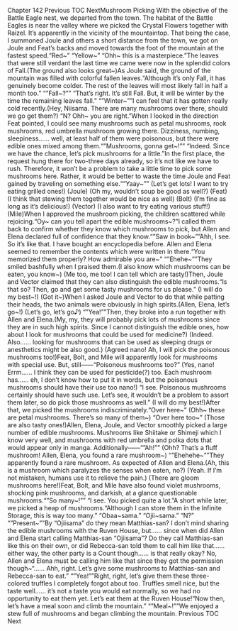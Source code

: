 Chapter 142 Previous TOC NextMushroom Picking With the objective of the Battle Eagle nest, we departed from the town. The habitat of the Battle Eagles is near the valley where we picked the Crystal Flowers together with Raizel. It’s apparently in the vicinity of the mountaintop. That being the case, I summoned Joule and others a short distance from the town, we got on Joule and Feat’s backs and moved towards the foot of the mountain at the fastest speed.“Red~” “Yellow~” “Ohh~ this is a masterpiece.”The leaves that were still verdant the last time we came were now in the splendid colors of Fall.(The ground also looks great~)As Joule said, the ground of the mountain was filled with colorful fallen leaves.“Although it’s only Fall, it has genuinely become colder. The rest of the leaves will most likely fall in half a month too.” “”Fall~?”” “That’s right. It’s still Fall. But, it will be winter by the time the remaining leaves fall.” “”Winter~””I can feel that it has gotten really cold recently.(Hey, Niisama. There are many mushrooms over there, should we go get them?) “N? Ohh~ you are right.”When I looked in the direction Feat pointed, I could see many mushrooms such as petal mushrooms, rook mushrooms, red umbrella mushroom growing there. Dizziness, numbing, sleepiness…… well, at least half of them were poisonous, but there were edible ones mixed among them.“”Mushrooms, gonna get~!”” “Indeed. Since we have the chance, let’s pick mushrooms for a little.”In the first place, the request hung there for two-three days already, so it’s not like we have to rush. Therefore, it won’t be a problem to take a little time to pick some mushrooms here. Rather, it would be better to waste the time Joule and Feat gained by traveling on something else.“”Yaay~”” (Let’s get lots! I want to try eating grilled ones!) (Joule) (Oh my, wouldn’t soup be good as well?) (Feat) (I think that stewing them together would be nice as well) (Bolt) (I’m fine as long as it’s delicious!) (Vector) (I also want to try eating various stuff!) (Mile)When I approved the mushroom picking, the children scattered while rejoicing.“Oy~ can you tell apart the edible mushrooms~?”I called them back to confirm whether they know which mushrooms to pick, but Allen and Elena declared full of confidence that they know.“”Saw in book~””Ahh, I see. So it’s like that. I have bought an encyclopedia before. Allen and Elena seemed to remember the contents which were written in there.“You memorized them properly? How admirable you are~” “”Ehehe~””They smiled bashfully when I praised them.(I also know which mushrooms can be eaten, you know~) (Me too, me too! I can tell which are tasty!)Then, Joule and Vector claimed that they can also distinguish the edible mushrooms.“Is that so? Then, go and get some tasty mushrooms for us please.” (I will do my best~!) (Got it~)When I asked Joule and Vector to do that while patting their heads, the two animals were obviously in high spirits.(Allen, Elena, let’s go~!) (Let’s go, let’s go♪) “”Yea!””Then, they broke into a run together with Allen and Elena.(My, my, they will probably pick lots of mushrooms since they are in such high spirits. Since I cannot distinguish the edible ones, how about I look for mushrooms that could be used for medicine?) (Indeed. Also…… looking for mushrooms that can be used as sleeping drugs or anesthetics might be also good.) (Agreed nano! Ah, I will pick the poisonous mushrooms too!)Feat, Bolt, and Mile will apparently look for mushrooms with special use. But, still――“Poisonous mushrooms too?” (Yes, nano! Errm…… I think they can be used for pesticide(?) too. Each mushroom has…… eh, I don’t know how to put it in words, but the poisonous mushrooms should have their use too nano!) “I see. Poisonous mushrooms certainly should have such use. Let’s see, it wouldn’t be a problem to assort them later, so do pick those mushrooms as well.” (I will do my best!)After that, we picked the mushrooms indiscriminately.“Over here~” (Ohh~ these are petal mushrooms. There’s so many of them~) “Over here too~” (Those are also tasty ones!)Allen, Elena, Joule, and Vector smoothly picked a large number of edible mushrooms. Mushrooms like Shiitake or Shimeji which I know very well, and mushrooms with red umbrella and polka dots that would appear only in manga. Additionally――“”Ah!”” (Ohh? That’s a fluff mushroom! Allen, Elena, you found a rare mushroom~) “”Ehehehe~””They apparently found a rare mushroom. As expected of Allen and Elena.(Ah, this is a mushroom which paralyzes the senses when eaten, no?) (Yeah. If I’m not mistaken, humans use it to relieve the pain.) (There are gloom mushrooms here!)Feat, Bolt, and Mile have also found violet mushrooms, shocking pink mushrooms, and darkish, at a glance questionable mushrooms.“”So many~!”” “I see. You picked quite a lot.”A short while later, we picked a heap of mushrooms.“Although I can store them in the Infinite Storage, this is way too many.” “Obaa~sama.” “Ojii~sama.” “N?” “”Present~””By “Ojiisama” do they mean Matthias-san? I don’t mind sharing the edible mushrooms with the Ruven House, but…… since when did Allen and Elena start calling Matthias-san “Ojiisama”? Do they call Matthias-san like this on their own, or did Rebecca-san told them to call him like that…… either way, the other party is a Count though…… is that really okay? No, Allen and Elena must be calling him like that since they got the permission though~“…… Ahh, right. Let’s give some mushrooms to Matthias-san and Rebecca-san to eat.” “”Yea!””Right, right, let’s give them these three-colored truffles I completely forgot about too. Truffles smell nice, but the taste well…… it’s not a taste you would eat normally, so we had no opportunity to eat them yet. Let’s eat them at the Ruven House!“Now then, let’s have a meal soon and climb the mountain.” “”Meal~!””We enjoyed a stew full of mushrooms and began climbing the mountain. Previous TOC Next